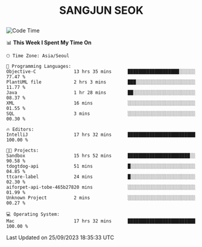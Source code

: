 <h1>
 <p align="center">
   SANGJUN SEOK
 </p>
</h1>

<!--START_SECTION:waka-->
![Code Time](http://img.shields.io/badge/Code%20Time-2%2C851%20hrs%2024%20mins-blue)

📊 **This Week I Spent My Time On** 

```text
🕑︎ Time Zone: Asia/Seoul

💬 Programming Languages: 
Objective-C              13 hrs 35 mins      ███████████████████░░░░░░   77.47 % 
PlantUML file            2 hrs 3 mins        ███░░░░░░░░░░░░░░░░░░░░░░   11.77 % 
Java                     1 hr 28 mins        ██░░░░░░░░░░░░░░░░░░░░░░░   08.37 % 
XML                      16 mins             ░░░░░░░░░░░░░░░░░░░░░░░░░   01.55 % 
SQL                      3 mins              ░░░░░░░░░░░░░░░░░░░░░░░░░   00.30 % 

🔥 Editors: 
IntelliJ                 17 hrs 32 mins      █████████████████████████   100.00 % 

🐱‍💻 Projects: 
Sandbox                  15 hrs 52 mins      ███████████████████████░░   90.58 % 
tdogtdog-api             51 mins             █░░░░░░░░░░░░░░░░░░░░░░░░   04.85 % 
ttcare-label             24 mins             █░░░░░░░░░░░░░░░░░░░░░░░░   02.30 % 
aiforpet-api-tobe-465b27820 mins             ░░░░░░░░░░░░░░░░░░░░░░░░░   01.99 % 
Unknown Project          2 mins              ░░░░░░░░░░░░░░░░░░░░░░░░░   00.27 % 

💻 Operating System: 
Mac                      17 hrs 32 mins      █████████████████████████   100.00 % 
```


 Last Updated on 25/09/2023 18:35:33 UTC
<!--END_SECTION:waka-->
